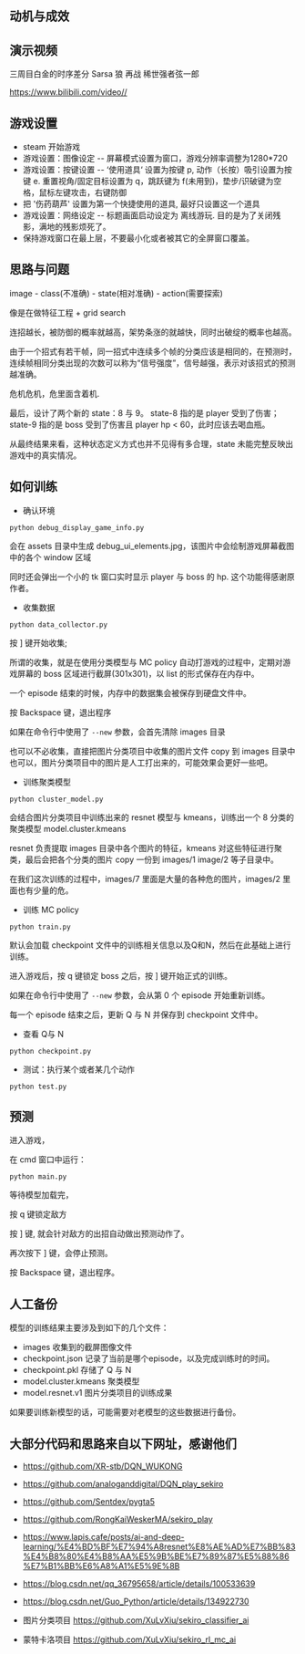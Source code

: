 
## 动机与成效



## 演示视频

三周目白金的时序差分 Sarsa 狼 再战 稀世强者弦一郎

https://www.bilibili.com/video//

## 游戏设置

- steam 开始游戏
- 游戏设置：图像设定 -- 屏幕模式设置为窗口，游戏分辨率调整为1280*720
- 游戏设置：按键设置 -- ‘使用道具‘ 设置为按键 p, 动作（长按）吸引设置为按键 e. 重置视角/固定目标设置为 q，跳跃键为 f(未用到)，垫步/识破键为空格，鼠标左键攻击，右键防御
- 把 '伤药葫芦' 设置为第一个快捷使用的道具, 最好只设置这一个道具
- 游戏设置：网络设定 -- 标题画面启动设定为 离线游玩.  目的是为了关闭残影，满地的残影烦死了。
- 保持游戏窗口在最上层，不要最小化或者被其它的全屏窗口覆盖。

## 思路与问题

image - class(不准确) - state(相对准确) - action(需要探索)

像是在做特征工程 + grid search

连招越长，被防御的概率就越高，架势条涨的就越快，同时出破绽的概率也越高。

由于一个招式有若干帧，同一招式中连续多个帧的分类应该是相同的，在预测时，连续帧相同分类出现的次数可以称为“信号强度”，信号越强，表示对该招式的预测越准确。

危机危机，危里面含着机.

最后，设计了两个新的 state：8 与 9。  state-8 指的是 player 受到了伤害； state-9 指的是 boss 受到了伤害且 player hp < 60，此时应该去喝血瓶。

从最终结果来看，这种状态定义方式也并不见得有多合理，state 未能完整反映出游戏中的真实情况。


## 如何训练

- 确认环境

`python debug_display_game_info.py`

会在 assets 目录中生成 debug_ui_elements.jpg，该图片中会绘制游戏屏幕截图中的各个 window 区域

同时还会弹出一个小的 tk 窗口实时显示 player 与 boss 的 hp. 这个功能得感谢原作者。


- 收集数据

`python data_collector.py`

按 ] 键开始收集; 

所谓的收集，就是在使用分类模型与 MC policy 自动打游戏的过程中，定期对游戏屏幕的 boss 区域进行截屏(301x301)，以 list 的形式保存在内存中。

一个 episode 结束的时候，内存中的数据集会被保存到硬盘文件中。

按 Backspace 键，退出程序

如果在命令行中使用了 `--new` 参数，会首先清除 images 目录

也可以不必收集，直接把图片分类项目中收集的图片文件 copy 到 images 目录中也可以，图片分类项目中的图片是人工打出来的，可能效果会更好一些吧。


- 训练聚类模型

`python cluster_model.py` 

会结合图片分类项目中训练出来的 resnet 模型与 kmeans，训练出一个 8 分类的聚类模型 model.cluster.kmeans

resnet 负责提取 images 目录中各个图片的特征，kmeans 对这些特征进行聚类，最后会把各个分类的图片 copy 一份到 images/1 image/2 等子目录中。

在我们这次训练的过程中，images/7 里面是大量的各种危的图片，images/2 里面也有少量的危。


- 训练 MC policy

`python train.py`

默认会加载 checkpoint 文件中的训练相关信息以及Q和N，然后在此基础上进行训练。

进入游戏后，按 q 键锁定 boss 之后，按 ] 键开始正式的训练。

如果在命令行中使用了 `--new` 参数，会从第 0 个 episode 开始重新训练。

每一个 episode 结束之后，更新 Q 与 N 并保存到 checkpoint 文件中。


- 查看 Q与 N

`python checkpoint.py`


- 测试：执行某个或者某几个动作

`python test.py`


## 预测

进入游戏，

在 cmd 窗口中运行：
```
python main.py 
```

等待模型加载完，

按 q 键锁定敌方

按 ] 键, 就会针对敌方的出招自动做出预测动作了。

再次按下 ] 键，会停止预测。

按 Backspace 键，退出程序。


## 人工备份

模型的训练结果主要涉及到如下的几个文件：
- images	            收集到的截屏图像文件
- checkpoint.json		记录了当前是哪个episode，以及完成训练时的时间。
- checkpoint.pkl		存储了 Q 与 N
- model.cluster.kmeans  聚类模型
- model.resnet.v1  图片分类项目的训练成果


如果要训练新模型的话，可能需要对老模型的这些数据进行备份。


## 大部分代码和思路来自以下网址，感谢他们

- https://github.com/XR-stb/DQN_WUKONG
- https://github.com/analoganddigital/DQN_play_sekiro
- https://github.com/Sentdex/pygta5
- https://github.com/RongKaiWeskerMA/sekiro_play

- https://www.lapis.cafe/posts/ai-and-deep-learning/%E4%BD%BF%E7%94%A8resnet%E8%AE%AD%E7%BB%83%E4%B8%80%E4%B8%AA%E5%9B%BE%E7%89%87%E5%88%86%E7%B1%BB%E6%A8%A1%E5%9E%8B
- https://blog.csdn.net/qq_36795658/article/details/100533639
- https://blog.csdn.net/Guo_Python/article/details/134922730

- 图片分类项目 https://github.com/XuLvXiu/sekiro_classifier_ai
- 蒙特卡洛项目 https://github.com/XuLvXiu/sekiro_rl_mc_ai

